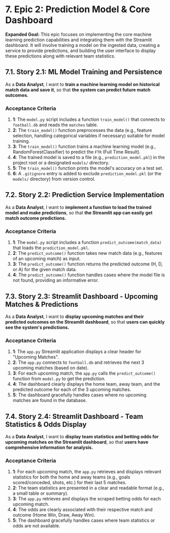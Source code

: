 # 7. Epic 2: Prediction Model & Core Dashboard

**Expanded Goal:** This epic focuses on implementing the core machine learning prediction capabilities and integrating them with the Streamlit dashboard. It will involve training a model on the ingested data, creating a service to provide predictions, and building the user interface to display these predictions along with relevant team statistics.

## 7.1. Story 2.1: ML Model Training and Persistence

As a **Data Analyst**,
I want to **train a machine learning model on historical match data and save it**,
so that **the system can predict future match outcomes.**

### Acceptance Criteria

1.  **1**: The `model.py` script includes a function `train_model()` that connects to `football.db` and reads the `matches` table.
2.  **2**: The `train_model()` function preprocesses the data (e.g., feature selection, handling categorical variables if necessary) suitable for model training.
3.  **3**: The `train_model()` function trains a machine learning model (e.g., RandomForestClassifier) to predict the `FTR` (Full Time Result).
4.  **4**: The trained model is saved to a file (e.g., `prediction_model.pkl`) in the project root or a designated `models/` directory.
5.  **5**: The `train_model()` function prints the model's accuracy on a test set.
6.  **6**: A `.gitignore` entry is added to exclude `prediction_model.pkl` (or the `models/` directory) from version control.

## 7.2. Story 2.2: Prediction Service Implementation

As a **Data Analyst**,
I want to **implement a function to load the trained model and make predictions**,
so that **the Streamlit app can easily get match outcome predictions.**

### Acceptance Criteria

1.  **1**: The `model.py` script includes a function `predict_outcome(match_data)` that loads the `prediction_model.pkl`.
2.  **2**: The `predict_outcome()` function takes new match data (e.g., features of an upcoming match) as input.
3.  **3**: The `predict_outcome()` function returns the predicted outcome (H, D, or A) for the given match data.
4.  **4**: The `predict_outcome()` function handles cases where the model file is not found, providing an informative error.

## 7.3. Story 2.3: Streamlit Dashboard - Upcoming Matches & Predictions

As a **Data Analyst**,
I want to **display upcoming matches and their predicted outcomes on the Streamlit dashboard**,
so that **users can quickly see the system's predictions.**

### Acceptance Criteria

1.  **1**: The `app.py` Streamlit application displays a clear header for "Upcoming Matches".
2.  **2**: The `app.py` connects to `football.db` and retrieves the next 3 upcoming matches (based on date).
3.  **3**: For each upcoming match, the `app.py` calls the `predict_outcome()` function from `model.py` to get the prediction.
4.  **4**: The dashboard clearly displays the home team, away team, and the predicted outcome for each of the 3 upcoming matches.
5.  **5**: The dashboard gracefully handles cases where no upcoming matches are found in the database.

## 7.4. Story 2.4: Streamlit Dashboard - Team Statistics & Odds Display

As a **Data Analyst**,
I want to **display team statistics and betting odds for upcoming matches on the Streamlit dashboard**,
so that **users have comprehensive information for analysis.**

### Acceptance Criteria

1.  **1**: For each upcoming match, the `app.py` retrieves and displays relevant statistics for both the home and away teams (e.g., goals scored/conceded, shots, etc.) for their last 5 matches.
2.  **2**: The team statistics are presented in a clear and readable format (e.g., a small table or summary).
3.  **3**: The `app.py` retrieves and displays the scraped betting odds for each upcoming match.
4.  **4**: The odds are clearly associated with their respective match and outcome (Home Win, Draw, Away Win).
5.  **5**: The dashboard gracefully handles cases where team statistics or odds are not available.
